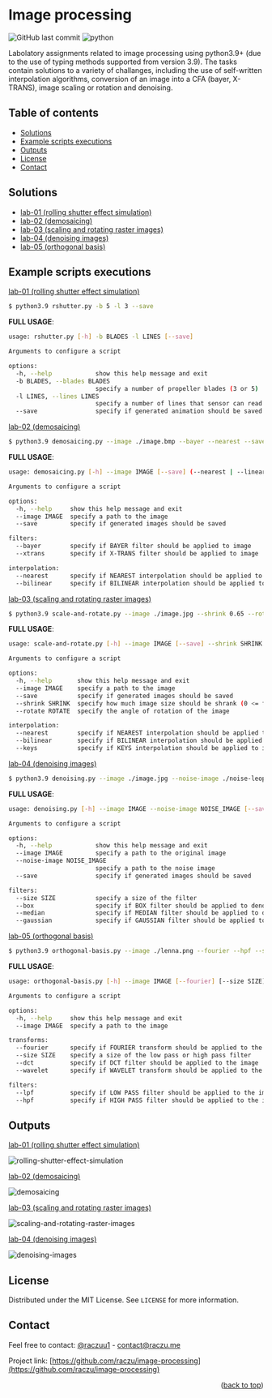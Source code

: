 <div id="top"></div>

# Image processing

![GitHub last commit](https://img.shields.io/github/last-commit/raczu/image-processing)
![python](https://img.shields.io/badge/python-3.9-blue.svg)

Labolatory assignments related to image processing using python3.9+ (due to the use of typing methods supported from version 3.9). The tasks contain solutions to a variety of challanges, including the use of self-written interpolation algorithms, conversion of an image into a CFA (bayer, X-TRANS), image scaling or rotation and denoising.

## Table of contents

* [Solutions](#solutions)
* [Example scripts executions](#example-scripts-executions)
* [Outputs](#outputs)
* [License](#license)
* [Contact](#contact)

## Solutions
* [lab-01 (rolling shutter effect simulation)](https://github.com/raczu/image-processing/tree/main/lab-01)
* [lab-02 (demosaicing)](https://github.com/raczu/image-processing/tree/main/lab-02)
* [lab-03 (scaling and rotating raster images)](https://github.com/raczu/image-processing/tree/main/lab-03)
* [lab-04 (denoising images)](https://github.com/raczu/image-processing/tree/main/lab-04)
* [lab-05 (orthogonal basis)](https://github.com/raczu/image-processing/tree/main/lab-05)

## Example scripts executions
[lab-01 (rolling shutter effect simulation)](https://github.com/raczu/image-processing/tree/main/lab-01)
```bash
$ python3.9 rshutter.py -b 5 -l 3 --save
```

**FULL USAGE**:
```bash
usage: rshutter.py [-h] -b BLADES -l LINES [--save]

Arguments to configure a script

options:
  -h, --help            show this help message and exit
  -b BLADES, --blades BLADES
                        specify a number of propeller blades (3 or 5)
  -l LINES, --lines LINES
                        specify a number of lines that sensor can read at once
  --save                specify if generated animation should be saved
```

[lab-02 (demosaicing)](https://github.com/raczu/image-processing/tree/main/lab-02)
```bash
$ python3.9 demosaicing.py --image ./image.bmp --bayer --nearest --save
```

**FULL USAGE**:
```bash
usage: demosaicing.py [-h] --image IMAGE [--save] (--nearest | --linear) (--bayer | --xtrans)

Arguments to configure a script

options:
  -h, --help     show this help message and exit
  --image IMAGE  specify a path to the image
  --save         specify if generated images should be saved

filters:
  --bayer        specify if BAYER filter should be applied to image
  --xtrans       specify if X-TRANS filter should be applied to image

interpolation:
  --nearest      specify if NEAREST interpolation should be applied to image
  --bilinear     specify if BILINEAR interpolation should be applied to image

```

[lab-03 (scaling and rotating raster images)](https://github.com/raczu/image-processing/tree/main/lab-03)
```bash
$ python3.9 scale-and-rotate.py --image ./image.jpg --shrink 0.65 --rotate 65 --nearest --save
```

**FULL USAGE**:
```bash
usage: scale-and-rotate.py [-h] --image IMAGE [--save] --shrink SHRINK (--nearest | --bilinear | --keys) --rotate ROTATE

Arguments to configure a script

options:
  -h, --help       show this help message and exit
  --image IMAGE    specify a path to the image
  --save           specify if generated images should be saved
  --shrink SHRINK  specify how much image size should be shrank (0 <= factor <= 1)
  --rotate ROTATE  specify the angle of rotation of the image

interpolation:
  --nearest        specify if NEAREST interpolation should be applied to image
  --bilinear       specify if BILINEAR interpolation should be applied to image
  --keys           specify if KEYS interpolation should be applied to image
```

[lab-04 (denoising images)](https://github.com/raczu/image-processing/tree/main/lab-04)
```bash
$ python3.9 denoising.py --image ./image.jpg --noise-image ./noise-leopard.jph --box --size 7 --save
```

**FULL USAGE**:
```bash
usage: denoising.py [-h] --image IMAGE --noise-image NOISE_IMAGE [--save] --size SIZE (--box | --median | --gaussian)

Arguments to configure a script

options:
  -h, --help            show this help message and exit
  --image IMAGE         specify a path to the original image
  --noise-image NOISE_IMAGE
                        specify a path to the noise image
  --save                specify if generated images should be saved

filters:
  --size SIZE           specify a size of the filter
  --box                 specify if BOX filter should be applied to denoise the image
  --median              specify if MEDIAN filter should be applied to denoise the image
  --gaussian            specify if GAUSSIAN filter should be applied to denoise the image
```

[lab-05 (orthogonal basis)](https://github.com/raczu/image-processing/tree/main/lab-05)
```bash
$ python3.9 orthogonal-basis.py --image ./lenna.png --fourier --hpf --size 80
```

**FULL USAGE**:
```bash
usage: orthogonal-basis.py [-h] --image IMAGE [--fourier] [--size SIZE] [--lpf | --hpf] [--dct] [--wavelet]

Arguments to configure a script

options:
  -h, --help     show this help message and exit
  --image IMAGE  specify a path to the image

transforms:
  --fourier      specify if FOURIER transform should be applied to the image
  --size SIZE    specify a size of the low pass or high pass filter
  --dct          specify if DCT filter should be applied to the image
  --wavelet      specify if WAVELET transform should be applied to the image

filters:
  --lpf          specify if LOW PASS filter should be applied to the image
  --hpf          specify if HIGH PASS filter should be applied to the image
```


## Outputs
[lab-01 (rolling shutter effect simulation)](https://github.com/raczu/image-processing/tree/main/lab-01)

![rolling-shutter-effect-simulation](https://github.com/raczu/image-processing/blob/main/lab-01/assets/rolling-shutter-simulation.gif)

[lab-02 (demosaicing)](https://github.com/raczu/image-processing/tree/main/lab-02)

![demosaicing](https://github.com/raczu/image-processing/blob/main/lab-02/assets/summary.png)

[lab-03 (scaling and rotating raster images)](https://github.com/raczu/image-processing/tree/main/lab-03)

![scaling-and-rotating-raster-images](https://github.com/raczu/image-processing/blob/main/lab-03/assets/summary.png)

[lab-04 (denoising images)](https://github.com/raczu/image-processing/tree/main/lab-04)

![denoising-images](https://github.com/raczu/image-processing/blob/main/lab-04/assets/summary.jpg)


## License

Distributed under the MIT License. See `LICENSE` for more information.

## Contact
Feel free to contact: [@raczuu1](https://twitter.com/raczuu1) - contact@raczu.me

Project link: [https://github.com/raczu/image-processing](https://github.com/raczu/image-processing)
<p align="right">(<a href="#top">back to top</a>)</p>
